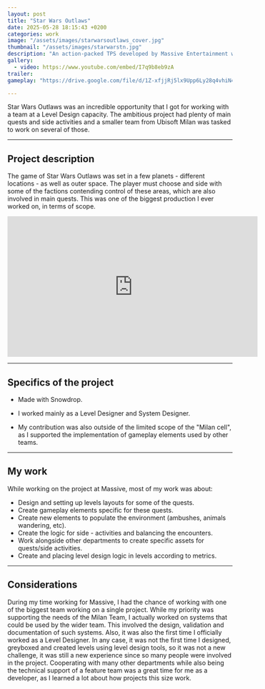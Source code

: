 ```yaml
---
layout: post
title: "Star Wars Outlaws"
date: 2025-05-28 18:15:43 +0200
categories: work
image: "/assets/images/starwarsoutlaws_cover.jpg"
thumbnail: "/assets/images/starwarstn.jpg"
description: "An action-packed TPS developed by Massive Entertainment with a vast open world to explore"
gallery:
  - video: https://www.youtube.com/embed/I7q9b8eb9zA
trailer:
gameplay: "https://drive.google.com/file/d/1Z-xfjjRj5lx9Upp6Ly28q4vhiN4e0RZR/preview"

---
```


Star Wars Outlaws was an incredible opportunity that I got for working with a team at a Level Design capacity. The ambitious project had plenty of main quests and side activities and a smaller team from Ubisoft Milan was tasked to work on several of those.

---

## Project description

The game of Star Wars Outlaws was set in a few planets - different locations - as well as outer space. The player must choose and side with some of the factions contending control of these areas, which are also involved in main quests. This was one of the biggest production I ever worked on, in terms of scope.

<iframe width="560" height="315" src="https://www.youtube.com/embed/ymcpwq1ltQc?si=vZyCkNIyVdklRfcA" frameborder="0" allow="accelerometer; autoplay; clipboard-write; encrypted-media; gyroscope; picture-in-picture" allowfullscreen></iframe>

---

## Specifics of the project

* Made with Snowdrop.

* I worked mainly as a Level Designer and System Designer.

* My contribution was also outside of the limited scope of the "Milan cell", as I supported the implementation of gameplay elements used by other teams.

---

## My work

While working on the project at Massive, most of my work was about:

* Design and setting up levels layouts for some of the quests.
* Create gameplay elements specific for these quests.
* Create new elements to populate the environment (ambushes, animals wandering, etc).
* Create the logic for side - activities and balancing the encounters.
* Work alongside other departments to create specific assets for quests/side activities.
* Create and placing level design logic in levels according to metrics.

---

## Considerations

During my time working for Massive, I had the chance of working with one of the biggest team working on a single project. While my priority was supporting the needs of the Milan Team, I actually worked on systems that could be used by the wider team. This involved the design, validation and documentation of such systems.
Also, it was also the first time I officially worked as a Level Designer. In any case, it was not the first time I designed, greyboxed and created levels using level design tools, so it was not a new challenge, it was still a new experience since so many people were involved in the project.
Cooperating with many other departments while also being the technical support of a feature team was a great time for me as a developer, as I learned a lot about how projects this size work.
